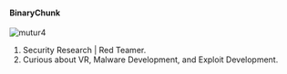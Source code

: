 #### BinaryChunk 
<p align="left"> <img src="https://komarev.com/ghpvc/?username=mutur4" alt="mutur4" /> </p>

1. Security Research | Red Teamer.
2. Curious about VR, Malware Development, and Exploit Development.
   
